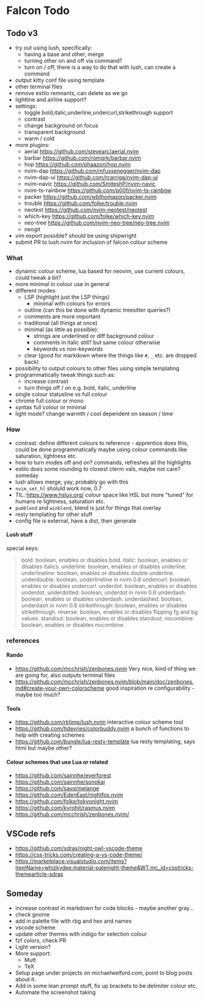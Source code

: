 # Falcon Todo

## Todo v3
- try out using lush, specifically:
  * having a base and other, merge
  * turning other on and off via command?
  * turn on / off, there is a way to do that with lush, can create a command
- output kitty conf file using template
- other terminal files
- remove estilo remnants, can delete as we go
- lightline and airline support?
- settings:
  * toggle bold,italic,underline,undercurl,strikethrough support
  * contrast
  * change background on focus
  * transparent background
  * warm / cold
- more plugins:
  * aerial https://github.com/stevearc/aerial.nvim
  * barbar https://github.com/romgrk/barbar.nvim
  * hop https://github.com/phaazon/hop.nvim
  * nvim-dap https://github.com/mfussenegger/nvim-dap
  * nvim-dap-ui https://github.com/rcarriga/nvim-dap-ui
  * nvim-navic https://github.com/SmiteshP/nvim-navic
  * nvim-ts-rainbow https://github.com/p00f/nvim-ts-rainbow
  * packer https://github.com/wbthomason/packer.nvim
  * trouble https://github.com/folke/trouble.nvim
  * neotest https://github.com/nvim-neotest/neotest
  * which-key https://github.com/folke/which-key.nvim
  * neo-tree https://github.com/nvim-neo-tree/neo-tree.nvim
  * neogit
- vim export possible? should be using shipwright
- submit PR to lush.nvim for inclusion of falcon colour scheme

### What
- dynamic colour scheme, lua based for neovim, use current colours, could tweak a bit?
- more minimal in colour use in general
- different modes:
  * LSP (highlight just the LSP things)
    + minimal with colours for errors
  * outline (can this be done with dynamic treesitter queries?)
  * comments are more important
  * traditional (all things at once)
  * minimal (as little as possible):
    + strings are underlined or diff background colour
    + comments in italic still? but same colour otherwise
    + keywords vs non-keywords
  * clear (good for markdown where the things like `#`, `_` etc. are dropped back)
- possibility to output colours to other files using simple templating
- programmatically tweak things such as:
  * increase contrast
  * turn things off / on e.g. bold, italic, underline
- single colour statusline vs full colour
- chrome full colour or mono
- syntax full colour or minimal
- light mode? change warmth / cool dependent on season / time

### How
- contrast: define different colours to reference - apprentice does this, could be done programmatically maybe using colour commands like saturation, lightness etc.
- how to turn modes off and on? commands, refreshes all the highlights
- estilo does some rounding to closest cterm vals, maybe not care? someday
- lush allows merge, yay, probably go with this
- `nvim_set_hl` sholuld work now, 0.7
- TIL: https://www.hsluv.org/ colour space like HSL but more "tuned" for humans re lightness, saturation etc.
- `pumblend` and `winblend`, blend is just for things that overlay
- resty templating for other stuff
- config file is external, have a dist, then generate

#### Lush stuff
special keys:
> bold:          boolean, enables or disables bold.
> italic:        boolean, enables or disables italics.
> underline:     boolean, enables or disables underline.
> underlineline: boolean, enables or disables double underline.
> underdouble:   boolean, underlineline in nvim 0.8
> undercurl:     boolean, enables or disables undercurl.
> underdot:      boolean, enables or disables underdot.
> underdotted:   boolean, underdot in nvim 0.8
> underdash:     boolean, enables or disables underdash.
> underdashed:   boolean, underdash in nvim 0.8
> strikethrough: boolean, enables or disables strikethrough.
> reverse:       boolean, enables or disables flipping fg and bg values.
> standout:      boolean, enables or disables standout.
> nocombine:     boolean, enables or disables nocombine.

### references
#### Rando
- https://github.com/mcchrish/zenbones.nvim Very nice, kind of thing we are going for, also outputs terminal files
- https://github.com/mcchrish/zenbones.nvim/blob/main/doc/zenbones.md#create-your-own-colorscheme good inspiration re configurability - maybe too much?

#### Tools
- https://github.com/rktjmp/lush.nvim interactive colour scheme tool
- https://github.com/tjdevries/colorbuddy.nvim a bunch of functions to help with creating schemes
- https://github.com/bungle/lua-resty-template lua resty templating, says html but maybe other?

#### Colour schemes that use Lua or related
- https://github.com/sainnhe/everforest
- https://github.com/sainnhe/sonokai
- https://github.com/savq/melange
- https://github.com/EdenEast/nightfox.nvim
- https://github.com/folke/tokyonight.nvim
- https://github.com/kvrohit/rasmus.nvim
- https://github.com/mcchrish/zenbones.nvim/

## VSCode refs
- https://github.com/sdras/night-owl-vscode-theme
- https://css-tricks.com/creating-a-vs-code-theme/
- https://marketplace.visualstudio.com/items?itemName=whizkydee.material-palenight-theme&WT.mc_id=csstricks-themearticle-sdras

## Someday
* increase contrast in markdown for code blocks - maybe another gray...
* check gnome
* add in palette file with rbg and hex and names
* vscode scheme
* update other themes with indigo for selection colour
* fzf colors, check PR
* Light version?
* More support:
  * Mutt
  * TeX
* Setup page under projects on michaelwelford.com, point to blog posts about it.
* Add in some lean prompt stuff, fix up brackets to be delimiter colour etc.
* Automate the screenshot taking
